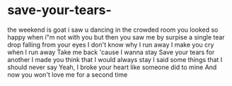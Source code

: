 # save-your-tears-
the weekend is goat
i saw u dancing in the crowded room
you looked so happy when i"m not with you
but then you saw me by surpise
a single tear drop falling from your eyes
I don't know why I run away
I make you cry when I run away
Take me back 'cause I wanna stay
Save your tears for another
I made you think that I would always stay
I said some things that I should never say
Yeah, I broke your heart like someone did to mine
And now you won't love me for a second time

